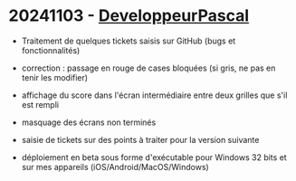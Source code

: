 # 20241103 - [DeveloppeurPascal](https://github.com/DeveloppeurPascal)

* Traitement de quelques tickets saisis sur GitHub (bugs et fonctionnalités)
* correction : passage en rouge de cases bloquées (si gris, ne pas en tenir les modifier)
* affichage du score dans l'écran intermédiaire entre deux grilles que s'il est rempli
* masquage des écrans non terminés
* saisie de tickets sur des points à traiter pour la version suivante

* déploiement en beta sous forme d'exécutable pour Windows 32 bits et sur mes appareils (iOS/Android/MacOS/Windows)
